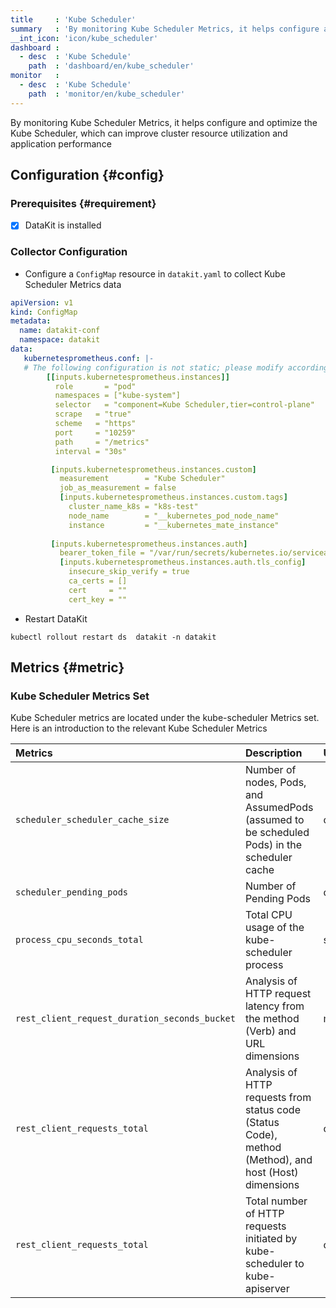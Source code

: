```yaml
---
title     : 'Kube Scheduler'
summary   : 'By monitoring Kube Scheduler Metrics, it helps configure and optimize the Kube Scheduler, which can improve cluster resource utilization and application performance'
__int_icon: 'icon/kube_scheduler'
dashboard :
  - desc  : 'Kube Schedule'
    path  : 'dashboard/en/kube_scheduler'
monitor   :
  - desc  : 'Kube Schedule'
    path  : 'monitor/en/kube_scheduler'
---
```


By monitoring Kube Scheduler Metrics, it helps configure and optimize the Kube Scheduler, which can improve cluster resource utilization and application performance

## Configuration {#config}

### Prerequisites {#requirement}

- [x] DataKit is installed

### Collector Configuration

- Configure a `ConfigMap` resource in `datakit.yaml` to collect Kube Scheduler Metrics data

```yaml
apiVersion: v1
kind: ConfigMap
metadata:
  name: datakit-conf
  namespace: datakit
data:
   kubernetesprometheus.conf: |-  
   # The following configuration is not static; please modify according to actual conditions
        [[inputs.kubernetesprometheus.instances]]
          role       = "pod"
          namespaces = ["kube-system"]
          selector   = "component=Kube Scheduler,tier=control-plane"      
          scrape   = "true"
          scheme   = "https"
          port     = "10259"
          path     = "/metrics"
          interval = "30s"

         [inputs.kubernetesprometheus.instances.custom]
           measurement        = "Kube Scheduler"
           job_as_measurement = false
           [inputs.kubernetesprometheus.instances.custom.tags]
             cluster_name_k8s = "k8s-test"           
             node_name        = "__kubernetes_pod_node_name"
             instance         = "__kubernetes_mate_instance"
      
         [inputs.kubernetesprometheus.instances.auth]
           bearer_token_file = "/var/run/secrets/kubernetes.io/serviceaccount/token"
           [inputs.kubernetesprometheus.instances.auth.tls_config]
             insecure_skip_verify = true
             ca_certs = []
             cert     = ""
             cert_key = ""
```

- Restart DataKit

```shell
kubectl rollout restart ds  datakit -n datakit
```

## Metrics {#metric}

### Kube Scheduler Metrics Set

Kube Scheduler metrics are located under the kube-scheduler Metrics set. Here is an introduction to the relevant Kube Scheduler Metrics

| Metrics | Description | Unit |
|:--------|:------------|:-----|
|`scheduler_scheduler_cache_size`| Number of nodes, Pods, and AssumedPods (assumed to be scheduled Pods) in the scheduler cache | count |
|`scheduler_pending_pods`| Number of Pending Pods | count |
|`process_cpu_seconds_total`| Total CPU usage of the kube-scheduler process | s |
|`rest_client_request_duration_seconds_bucket`| Analysis of HTTP request latency from the method (Verb) and URL dimensions | ms |
|`rest_client_requests_total`| Analysis of HTTP requests from status code (Status Code), method (Method), and host (Host) dimensions | count |
|`rest_client_requests_total`| Total number of HTTP requests initiated by kube-scheduler to kube-apiserver | count |